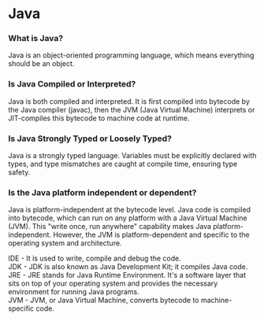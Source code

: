 # Java

### What is Java?
Java is an object-oriented programming language, which means everything should be an object. 
### Is Java Compiled or Interpreted?
Java is both compiled and interpreted. It is first compiled into bytecode by the Java compiler (javac), then the JVM (Java Virtual Machine) interprets or JIT-compiles this bytecode to machine code at runtime.
### Is Java Strongly Typed or Loosely Typed?
Java is a strongly typed language. Variables must be explicitly declared with types, and type mismatches are caught at compile time, ensuring type safety.</br>
### Is the Java platform independent or dependent?
Java is platform-independent at the bytecode level.
Java code is compiled into bytecode, which can run on any platform with a Java Virtual Machine (JVM). This "write once, run anywhere" capability makes Java platform-independent. However, the JVM is platform-dependent and specific to the operating system and architecture.

IDE - It is used to write, compile and debug the code. </br>
JDK - JDK is also known as Java Development Kit; it compiles Java code.</br>
JRE - JRE stands for Java Runtime Environment. It's a software layer that sits on top of your operating system and provides the necessary environment for running Java programs.</br>
JVM - JVM, or Java Virtual Machine, converts bytecode to machine-specific code.</br>
